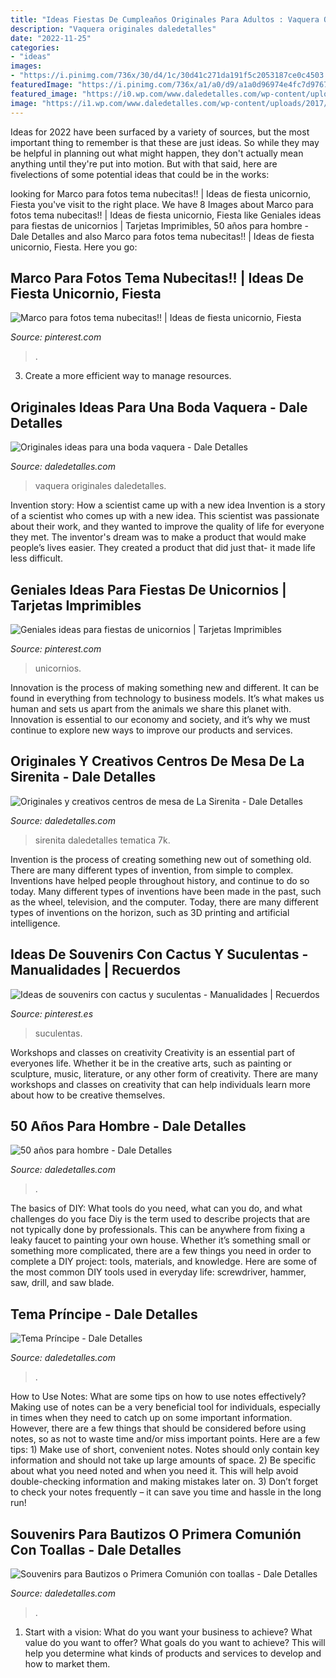 ```yaml
---
title: "Ideas Fiestas De Cumpleaños Originales Para Adultos : Vaquera Originales Daledetalles"
description: "Vaquera originales daledetalles"
date: "2022-11-25"
categories:
- "ideas"
images:
- "https://i.pinimg.com/736x/30/d4/1c/30d41c271da191f5c2053187ce0c4503.jpg"
featuredImage: "https://i.pinimg.com/736x/a1/a0/d9/a1a0d96974e4fc7d97675dcc7cf14975.jpg"
featured_image: "https://i0.wp.com/www.daledetalles.com/wp-content/uploads/2016/06/19-4.jpg"
image: "https://i1.wp.com/www.daledetalles.com/wp-content/uploads/2017/07/recuerdos-con-toallas2.jpg?resize=500%2C667"
---
```



Ideas for 2022 have been surfaced by a variety of sources, but the most important thing to remember is that these are just ideas. So while they may be helpful in planning out what might happen, they don't actually mean anything until they're put into motion. But with that said, here are fivelections of some potential ideas that could be in the works: 

	

		
looking for Marco para fotos tema nubecitas!! | Ideas de fiesta unicornio, Fiesta you've visit to the right place. We have 8 Images about Marco para fotos tema nubecitas!! | Ideas de fiesta unicornio, Fiesta like Geniales ideas para fiestas de unicornios | Tarjetas Imprimibles, 50 años para hombre - Dale Detalles and also Marco para fotos tema nubecitas!! | Ideas de fiesta unicornio, Fiesta. Here you go:
		
    
## Marco Para Fotos Tema Nubecitas!! | Ideas De Fiesta Unicornio, Fiesta

<img loading=lazy src="https://i.pinimg.com/736x/30/d4/1c/30d41c271da191f5c2053187ce0c4503.jpg" onerror="this.onerror=null;this.src='https://tse2.mm.bing.net/th?id=OIP.IGIg4RKAFx7BKmVcqqxMxgHaNK&amp;pid=15.1';" alt="Marco para fotos tema nubecitas!! | Ideas de fiesta unicornio, Fiesta">

_Source: pinterest.com_

>. 

	

3. Create a more efficient way to manage resources.

    
## Originales Ideas Para Una Boda Vaquera - Dale Detalles

<img loading=lazy src="https://i1.wp.com/www.daledetalles.com/wp-content/uploads/2016/08/boda-vaquera29.jpg" onerror="this.onerror=null;this.src='https://tse1.mm.bing.net/th?id=OIP.YaX6YPv9dGOekHKJITQMJAHaGH&amp;pid=15.1';" alt="Originales ideas para una boda vaquera - Dale Detalles">

_Source: daledetalles.com_

>vaquera originales daledetalles. 

	

Invention story: How a scientist came up with a new idea
Invention is a story of a scientist who comes up with a new idea. This scientist was passionate about their work, and they wanted to improve the quality of life for everyone they met. The inventor's dream was to make a product that would make people’s lives easier. They created a product that did just that- it made life less difficult.

    
## Geniales Ideas Para Fiestas De Unicornios | Tarjetas Imprimibles

<img loading=lazy src="https://i.pinimg.com/736x/a1/a0/d9/a1a0d96974e4fc7d97675dcc7cf14975.jpg" onerror="this.onerror=null;this.src='https://tse2.mm.bing.net/th?id=OIP.eMyd6lGu7yC3QdajFhQyEQHaNK&amp;pid=15.1';" alt="Geniales ideas para fiestas de unicornios | Tarjetas Imprimibles">

_Source: pinterest.com_

>unicornios. 

	

Innovation is the process of making something new and different. It can be found in everything from technology to business models. It’s what makes us human and sets us apart from the animals we share this planet with. Innovation is essential to our economy and society, and it’s why we must continue to explore new ways to improve our products and services.

    
## Originales Y Creativos Centros De Mesa De La Sirenita - Dale Detalles

<img loading=lazy src="https://i2.wp.com/www.daledetalles.com/wp-content/uploads/2016/08/centro-de-mesa-sirenita10.jpg?resize=501%2C891" onerror="this.onerror=null;this.src='https://tse4.mm.bing.net/th?id=OIP.wuIdaNDCV6_WaUBKoP3ZtgHaNK&amp;pid=15.1';" alt="Originales y creativos centros de mesa de La Sirenita - Dale Detalles">

_Source: daledetalles.com_

>sirenita daledetalles tematica 7k. 

	

Invention is the process of creating something new out of something old. There are many different types of invention, from simple to complex. Inventions have helped people throughout history, and continue to do so today. Many different types of inventions have been made in the past, such as the wheel, television, and the computer. Today, there are many different types of inventions on the horizon, such as 3D printing and artificial intelligence.

    
## Ideas De Souvenirs Con Cactus Y Suculentas - Manualidades | Recuerdos

<img loading=lazy src="https://i.pinimg.com/736x/ca/c4/2a/cac42a3e9c7cbfeee06a8ec5b098cc89.jpg" onerror="this.onerror=null;this.src='https://tse3.mm.bing.net/th?id=OIP.1qALqsFAsMzLg62lVRyjNQHaJQ&amp;pid=15.1';" alt="Ideas de souvenirs con cactus y suculentas - Manualidades | Recuerdos">

_Source: pinterest.es_

>suculentas. 

	

Workshops and classes on creativity
Creativity is an essential part of everyones life. Whether it be in the creative arts, such as painting or sculpture, music, literature, or any other form of creativity. There are many workshops and classes on creativity that can help individuals learn more about how to be creative themselves.

    
## 50 Años Para Hombre - Dale Detalles

<img loading=lazy src="https://i2.wp.com/www.daledetalles.com/wp-content/uploads/2016/02/502.jpg" onerror="this.onerror=null;this.src='https://tse3.mm.bing.net/th?id=OIP.dgBdJ26j3FPz3Mwv4mM8VwHaLH&amp;pid=15.1';" alt="50 años para hombre - Dale Detalles">

_Source: daledetalles.com_

>. 

	

The basics of DIY: What tools do you need, what can you do, and what challenges do you face
Diy is the term used to describe projects that are not typically done by professionals. This can be anywhere from fixing a leaky faucet to painting your own house. Whether it’s something small or something more complicated, there are a few things you need in order to complete a DIY project: tools, materials, and knowledge. Here are some of the most common DIY tools used in everyday life: screwdriver, hammer, saw, drill, and saw blade.

    
## Tema Príncipe - Dale Detalles

<img loading=lazy src="https://i0.wp.com/www.daledetalles.com/wp-content/uploads/2016/06/19-4.jpg" onerror="this.onerror=null;this.src='https://tse4.mm.bing.net/th?id=OIP.ErtST-kApuZi6h0uQdZz4wHaFA&amp;pid=15.1';" alt="Tema Príncipe - Dale Detalles">

_Source: daledetalles.com_

>. 

	

How to Use Notes: What are some tips on how to use notes effectively?
Making use of notes can be a very beneficial tool for individuals, especially in times when they need to catch up on some important information. However, there are a few things that should be considered before using notes, so as not to waste time and/or miss important points. Here are a few tips: 1) Make use of short, convenient notes. Notes should only contain key information and should not take up large amounts of space. 2) Be specific about what you need noted and when you need it. This will help avoid double-checking information and making mistakes later on. 3) Don’t forget to check your notes frequently – it can save you time and hassle in the long run!

    
## Souvenirs Para Bautizos O Primera Comunión Con Toallas - Dale Detalles

<img loading=lazy src="https://i1.wp.com/www.daledetalles.com/wp-content/uploads/2017/07/recuerdos-con-toallas2.jpg?resize=500%2C667" onerror="this.onerror=null;this.src='https://tse1.mm.bing.net/th?id=OIP.bBEZBPLtuHJg0b0_XYytYgHaJ4&amp;pid=15.1';" alt="Souvenirs para Bautizos o Primera Comunión con toallas - Dale Detalles">

_Source: daledetalles.com_

>. 

	

1. Start with a vision: What do you want your business to achieve? What value do you want to offer? What goals do you want to achieve? This will help you determine what kinds of products and services to develop and how to market them.

